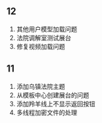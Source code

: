 ## 12

1. 其他用户模型加载问题
2. 法院调解室测试展台
3. 修复视频加载问题
## 11

1. 添加乌镇法院主题
2. 从模板中心创建展台的问题
3. 添加羚羊线上不显示返回按钮
4. 多线程加密文件的处理